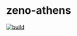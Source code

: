 # zeno-athens

[![build](https://github.com/MarkRDavison/zeno-athens/actions/workflows/build.yaml/badge.svg)](https://github.com/MarkRDavison/zeno-athens/actions/workflows/build.yaml)
